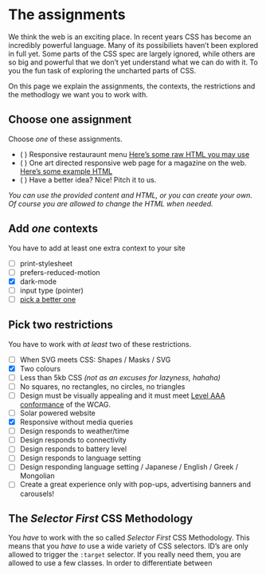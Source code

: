# The assignments

We think the web is an exciting place. In recent years CSS has become an incredibly powerful language. Many of its possibiliets haven’t been explored in full yet. Some parts of the CSS spec are largely ignored, while others are so big and powerful that we don’t yet understand what we can do with it. To you the fun task of exploring the uncharted parts of CSS.

On this page we explain the assignments, the contexts, the restrictions and the methodlogy we want you to work with.

## Choose one assignment

Choose _one_ of these assignments.

- ( ) Responsive restauraunt menu [Here’s some raw HTML you may use](../assignments/menu.html)
- ( ) One art directed responsive web page for a magazine on the web. [Here’s some example HTML](../assignments/print-article.html)
- ( ) Have a better idea? Nice! Pitch it to us.

_You can use the provided content and HTML, or you can create your own. Of course you are allowed to change the HTML when needed._

## Add _one_ contexts

You have to add at least one extra context to your site

- [ ] print-stylesheet
- [ ] prefers-reduced-motion
- [x] dark-mode
- [ ] input type (pointer)
- [ ] <a href="https://developer.mozilla.org/en-US/docs/Web/CSS/Media_Queries/Using_media_queries">pick a better one</a>

## Pick two restrictions

You have to work with _at least_ two of these restrictions.

- [ ] When SVG meets CSS: Shapes / Masks / SVG
- [x] Two colours
- [ ] Less than 5kb CSS *(not as an excuses for lazyness, hahaha)*
- [ ] No squares, no rectangles, no circles, no triangles
- [ ] Design must be visually appealing and it must meet <a href="https://www.w3.org/TR/WCAG20/#guidelines">Level AAA conformance</a> of the WCAG.
- [ ] Solar powered website
- [x] Responsive without media queries
- [ ] Design responds to weather/time
- [ ] Design responds to connectivity
- [ ] Design responds to battery level
- [ ] Design responds to language setting
- [ ] Design responding language setting / Japanese / English / Greek / Mongolian
- [ ] Create a great experience only with pop-ups, advertising banners and carousels!

## The *Selector First* CSS Methodology

You _have_ to work with the so called *Selector First* CSS Methodology. This means that you _have to_ use a wide variety of CSS selectors. ID’s are only allowed to trigger the `:target` selector. If you really need them, you are allowed to use a few classes. In order to differentiate between 
